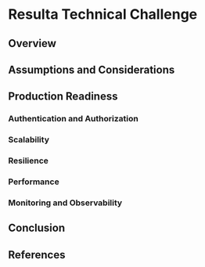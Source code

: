 # Resulta Technical Challenge
## Overview
## Assumptions and Considerations
## Production Readiness
### Authentication and Authorization
### Scalability
### Resilience
### Performance
### Monitoring and Observability
## Conclusion
## References